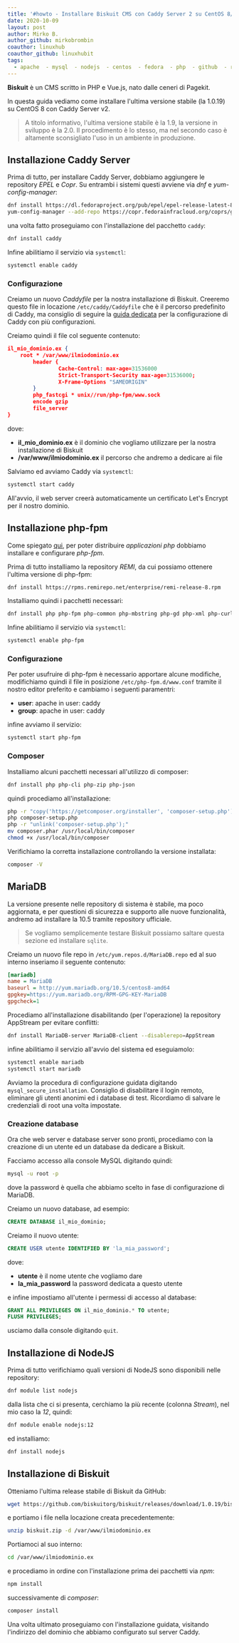 ```yaml
---
title: '#howto - Installare Biskuit CMS con Caddy Server 2 su CentOS 8/RHEL 8'
date: 2020-10-09
layout: post
author: Mirko B.
author_github: mirkobrombin
coauthor: linuxhub
coauthor_github: linuxhubit
tags:
  - apache  - mysql  - nodejs  - centos  - fedora  - php  - github  - rhel  - caddy  - bash
---
```

**Biskuit** è un CMS scritto in PHP e Vue.js, nato dalle ceneri di Pagekit.

In questa guida vediamo come installare l'ultima versione stabile (la 1.0.19) su CentOS 8 con Caddy Server v2.

> A titolo informativo, l'ultima versione stabile è la 1.9, la versione in sviluppo è la 2.0. Il procedimento è lo stesso, ma nel secondo caso è altamente sconsigliato l'uso in un ambiente in produzione.

## Installazione Caddy Server
Prima di tutto, per installare Caddy Server, dobbiamo aggiungere le repository *EPEL* e *Copr*. Su entrambi i sistemi questi avviene via *dnf* e *yum-config-manager*:

```bash
dnf install https://dl.fedoraproject.org/pub/epel/epel-release-latest-8.noarch.rpm
yum-config-manager --add-repo https://copr.fedorainfracloud.org/coprs/g/caddy/caddy/repo/epel-7/group_caddy-caddy-epel-7.repo
```

una volta fatto proseguiamo con l'installazione del pacchetto `caddy`:

```bash
dnf install caddy
```

Infine abilitiamo il servizio via `systemctl`:

```bash
systemctl enable caddy
```

### Configurazione
Creiamo un nuovo *Caddyfile* per la nostra installazione di Biskuit. Creeremo questo file in locazione `/etc/caddy/Caddyfile` che è il percorso predefinito di Caddy, ma consiglio di seguire la <a href="https://linuxhub.it/articles/howto-installazione-e-configurazione-di-caddy-server-su-centos-8-rhel-8#title8">guida dedicata</a> per la configurazione di Caddy con più configurazioni.

Creiamo quindi il file col seguente contenuto:

```json
il_mio_dominio.ex {
	root * /var/www/ilmiodominio.ex
        header {
                Cache-Control: max-age=31536000
                Strict-Transport-Security max-age=31536000;
                X-Frame-Options "SAMEORIGIN"
        }
	    php_fastcgi * unix//run/php-fpm/www.sock
        encode gzip
        file_server
}
```

dove:

- **il_mio_dominio.ex** è il dominio che vogliamo utilizzare per la nostra installazione di Biskuit
- **/var/www/ilmiodominio.ex** il percorso che andremo a dedicare ai file

Salviamo ed avviamo Caddy via `systemctl`:

```bash
systemctl start caddy
```

All'avvio, il web server creerà automaticamente un certificato Let's Encrypt per il nostro dominio.

## Installazione php-fpm
Come spiegato <a href="https://linuxhub.it/articles/howto-servire-applicazioni-php-con-caddy-server-su-centos-e-rhel-7-8">qui</a>, per poter distribuire *applicazioni php* dobbiamo installare e configurare *php-fpm*.

Prima di tutto installiamo la repository *REMI*, da cui possiamo ottenere l'ultima versione di php-fpm:

```bash
dnf install https://rpms.remirepo.net/enterprise/remi-release-8.rpm
```

Installiamo quindi i pacchetti necessari:

```bash
dnf install php php-fpm php-common php-mbstring php-gd php-xml php-curl php-mcrypt
```

Infine abilitiamo il servizio via `systemctl`:

```bash
systemctl enable php-fpm
```

### Configurazione
Per poter usufruire di php-fpm è necessario apportare alcune modifiche, modifichiamo quindi il file in posizione `/etc/php-fpm.d/www.conf` tramite il nostro editor preferito e cambiamo i seguenti paramentri:

- **user**: apache in user: caddy
- **group**: apache in user: caddy

infine avviamo il servizio:

```bash
systemctl start php-fpm
```

### Composer
Installiamo alcuni pacchetti necessari all'utilizzo di composer:

```bash
dnf install php php-cli php-zip php-json
```

quindi procediamo all'installazione:

```bash
php -r "copy('https://getcomposer.org/installer', 'composer-setup.php');"
php composer-setup.php
php -r "unlink('composer-setup.php');"
mv composer.phar /usr/local/bin/composer
chmod +x /usr/local/bin/composer
```

Verifichiamo la corretta installazione controllando la versione installata:

```bash
composer -V
```

## MariaDB
La versione presente nelle repository di sistema è stabile, ma poco aggiornata, e per questioni di sicurezza e supporto alle nuove funzionalità, andremo ad installare la 10.5 tramite repository ufficiale.

> Se vogliamo semplicemente testare Biskuit possiamo saltare questa sezione ed installare `sqlite`.

Creiamo un nuovo file repo in `/etc/yum.repos.d/MariaDB.repo` ed al suo interno inseriamo il seguente contenuto:

```ini
[mariadb]
name = MariaDB
baseurl = http://yum.mariadb.org/10.5/centos8-amd64
gpgkey=https://yum.mariadb.org/RPM-GPG-KEY-MariaDB
gpgcheck=1
```

Procediamo all'installazione disabilitando (per l'operazione) la repository AppStream per evitare conflitti:

```bash
dnf install MariaDB-server MariaDB-client --disablerepo=AppStream
```

infine abilitiamo il servizio all'avvio del sistema ed eseguiamolo:

```bash
systemctl enable mariadb
systemctl start mariadb
```

Avviamo la procedura di configurazione guidata digitando `mysql_secure_installation`. Consiglio di disabilitare il login remoto, eliminare gli utenti anonimi ed i database di test. Ricordiamo di salvare le credenziali di root una volta impostate.

### Creazione database
Ora che web server e database server sono pronti, procediamo con la creazione di un utente ed un database da dedicare a Biskuit.

Facciamo accesso alla console MySQL digitando quindi:

```bash
mysql -u root -p
```

dove la password è quella che abbiamo scelto in fase di configurazione di MariaDB.

Creiamo un nuovo database, ad esempio:

```sql
CREATE DATABASE il_mio_dominio;
```

Creiamo il nuovo utente:

```sql
CREATE USER utente IDENTIFIED BY 'la_mia_password';
```

dove:
- **utente** è il nome utente che vogliamo dare
- **la_mia_password** la password dedicata a questo utente

e infine impostiamo all'utente i permessi di accesso al database:

```sql
GRANT ALL PRIVILEGES ON il_mio_dominio.* TO utente;
FLUSH PRIVILEGES;
```

usciamo dalla console digitando `quit`.

## Installazione di NodeJS
Prima di tutto verifichiamo quali versioni di NodeJS sono disponibili nelle repository:

```bash
dnf module list nodejs
```

dalla lista che ci si presenta, cerchiamo la più recente (colonna *Stream*), nel mio caso la *12*, quindi:

```bash
dnf module enable nodejs:12
```

ed installiamo:

```bash
dnf install nodejs
```

## Installazione di Biskuit
Otteniamo l'ultima release stabile di Biskuit da GitHub:

```bash
wget https://github.com/biskuitorg/biskuit/releases/download/1.0.19/biskuit.zip
```

e portiamo i file nella locazione creata precedentemente:

```bash
unzip biskuit.zip -d /var/www/ilmiodominio.ex
```

Portiamoci al suo interno:

```bash
cd /var/www/ilmiodominio.ex
```

e procediamo in ordine con l'installazione prima dei pacchetti via *npm*:

```bash
npm install
```

successivamente di *composer*:

```bash
composer install
```

Una volta ultimato proseguiamo con l'installazione guidata, visitando l'indirizzo del dominio che abbiamo configurato sul server Caddy.

